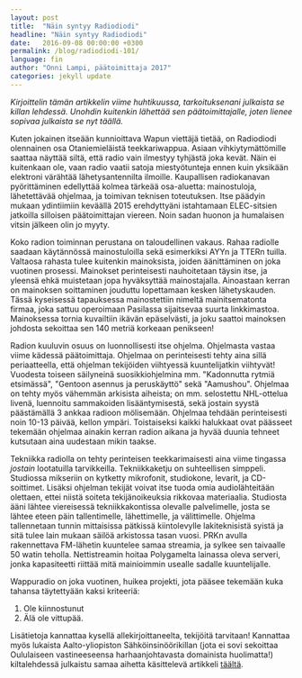 ```yaml
---
layout: post
title:  "Näin syntyy Radiodiodi"
headline: "Näin syntyy Radiodiodi"
date:   2016-09-08 00:00:00 +0300
permalink: /blog/radiodiodi-101/
language: fin
author: "Onni Lampi, päätoimittaja 2017"
categories: jekyll update
---
```

*Kirjoittelin tämän artikkelin viime huhtikuussa, tarkoituksenani julkaista se killan lehdessä. Unohdin kuitenkin lähettää sen päätoimittajalle, joten lienee sopivaa julkaista se nyt täällä.*


Kuten jokainen itseään kunnioittava Wapun viettäjä tietää, on Radiodiodi olennainen osa Otaniemieläistä teekkariwappua. Asiaan vihkiytymättömille saattaa näyttää siltä, että radio vain ilmestyy tyhjästä joka kevät. Näin ei kuitenkaan ole, vaan radio vaatii satoja miestyötunteja ennen kuin yksikään elektroni värähtää lähetysantennilta ilmoille. Kaupallisen radiokanavan pyörittäminen edellyttää kolmea tärkeää osa-aluetta: mainostuloja, lähetettävää ohjelmaa, ja toimivan teknisen toteutuksen. Itse päädyin mukaan ydintiimiin keväällä 2015 erehdyttyäni istahtamaan ELEC-sitsien jatkoilla silloisen päätoimittajan viereen. Noin sadan huonon ja humalaisen vitsin jälkeen olin jo myyty. 


Koko radion toiminnan perustana on taloudellinen vakaus. Rahaa radiolle saadaan käytännössä mainostuloilla sekä esimerkiksi AYYn ja TTERn tuilla. Valtaosa rahasta tulee kuitenkin mainoksista, joiden äänittäminen on joka vuotinen prosessi. Mainokset perinteisesti nauhoitetaan täysin itse, ja yleensä ehkä muistetaan jopa hyväksyttää mainostajalla. Ainoastaan kerran on mainoksen soittaminen jouduttu lopettamaan kesken lähetyskauden. Tässä kyseisessä tapauksessa mainostettiin nimeltä mainitsematonta firmaa, joka sattuu operoimaan Pasilassa sijaitsevaa suurta linkkimastoa. Mainoksessa tornia kuvailtiin ikävän epäselvästi, ja joku saattoi mainoksen johdosta sekoittaa sen 140 metriä korkeaan penikseen!


Radion kuuluvin osuus on luonnollisesti itse ohjelma. Ohjelmasta vastaa viime kädessä päätoimittaja. Ohjelmaa on perinteisesti tehty aina sillä periaatteella, että ohjelman tekijöiden viihtyessä kuuntelijatkin viihtyvät! Vuodesta toiseen säilyneinä suosikkiohjelmina mm. "Kadonnutta rytmiä etsimässä", "Gentoon asennus ja peruskäyttö" sekä "Aamushou". Ohjelmaa on tehty myös vähemmän arkisista aiheista; on mm. selostettu NHL-ottelua livenä, luennoitu sammakoiden lisääntymisestä, sekä jostain syystä päästämällä 3 ankkaa radioon mölisemään. Ohjelmaa tehdään perinteisesti noin 10-13 päivää, kellon ympäri. Toistaiseksi kaikki halukkaat ovat päässeet tekemään ohjelmaa ainakin kerran radion aikana ja hyvää duunia tehneet kutsutaan aina uudestaan mikin taakse.


Tekniikka radiolla on tehty perinteisen teekkarimaisesti aina viime tingassa _jostain_ lootatuilla tarvikkeilla. Tekniikkaketju on suhteellisen simppeli. Studiossa mikseriin on kytketty mikrofonit, studiokone, levarit, ja CD-soittimet. Lisäksi ohjelman tekijät voivat itse tuoda omia audiolähteitään olettaen, ettei niistä soiteta tekijänoikeuksia rikkovaa materiaalia. Studiosta ääni lähtee viereisessä tekniikkakontissa olevalle palvelimelle, josta se lähtee eteen päin tallentimelle, lähettimelle, ja välittimelle. Ohjelma tallennetaan tunnin mittaisissa pätkissä kiintolevylle lakiteknisistä syistä ja sitä tulee lain mukaan säilöä arkistossa tasan vuosi. PRKn avulla rakennettava FM-lähetin kuuntelee samaa streamia, ja sylkee sen taivaalle 50 watin teholla. Nettistreamin hoitaa Polygamelta lainassa oleva serveri, jonka kapasiteetti riittää mitä mainioimmin usealle sadalle kuuntelijalle.


Wappuradio on joka vuotinen, huikea projekti, jota pääsee tekemään kuka tahansa täytettyään kaksi kriteeriä:

1. Ole kiinnostunut 
2. Älä ole vittupää. 

Lisätietoja kannattaa kysellä allekirjoittaneelta, tekijöitä tarvitaan! Kannattaa myös lukaista Aalto-yliopiston Sähköinsinöörikillan (jota ei sovi sekoittaa Oululaiseen vastineeseensa harhaanjohtavasta domainista huolimatta!) kiltalehdessä julkaistu samaa aihetta käsittelevä artikkeli [täältä](http://sik.ayy.fi/fi/sosso/2016/2).



